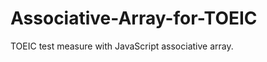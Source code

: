 Associative-Array-for-TOEIC
===========================

TOEIC test measure with JavaScript associative array.

